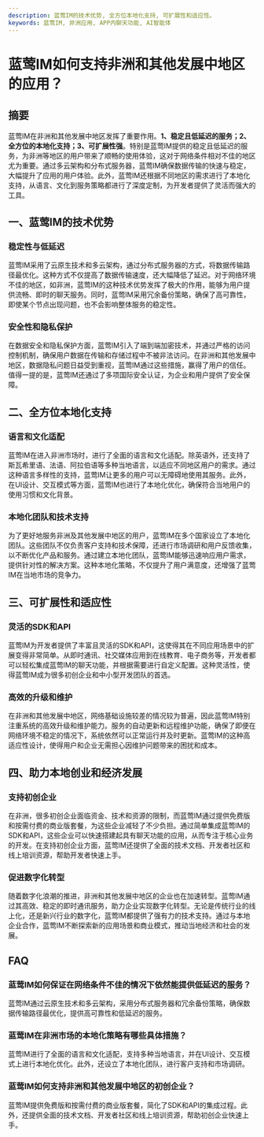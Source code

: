 ```yaml
---
description: 蓝莺IM的技术优势, 全方位本地化支持, 可扩展性和适应性。
keywords: 蓝莺IM, 非洲应用, APP内聊天功能, AI智能体
---
```

# 蓝莺IM如何支持非洲和其他发展中地区的应用？

## 摘要

蓝莺IM在非洲和其他发展中地区发挥了重要作用。**1、稳定且低延迟的服务；2、全方位的本地化支持；3、可扩展性强**。特别是蓝莺IM提供的稳定且低延迟的服务，为非洲等地区的用户带来了顺畅的使用体验，这对于网络条件相对不佳的地区尤为重要。通过多云架构和分布式服务器，蓝莺IM确保数据传输的快速与稳定，大幅提升了应用的用户体验。此外，蓝莺IM还根据不同地区的需求进行了本地化支持，从语言、文化到服务策略都进行了深度定制，为开发者提供了灵活而强大的工具。

## 一、**蓝莺IM的技术优势**

### 稳定性与低延迟

蓝莺IM采用了云原生技术和多云架构，通过分布式服务器的方式，将数据传输路径最优化。这种方式不仅提高了数据传输速度，还大幅降低了延迟。对于网络环境不佳的地区，如非洲，蓝莺IM的这种技术优势发挥了极大的作用，能够为用户提供流畅、即时的聊天服务。同时，蓝莺IM采用冗余备份策略，确保了高可靠性，即使某个节点出现问题，也不会影响整体服务的稳定性。

### 安全性和隐私保护

在数据安全和隐私保护方面，蓝莺IM引入了端到端加密技术，并通过严格的访问控制机制，确保用户数据在传输和存储过程中不被非法访问。在非洲和其他发展中地区，数据隐私问题日益受到重视，蓝莺IM通过这些措施，赢得了用户的信任。值得一提的是，蓝莺IM还通过了多项国际安全认证，为企业和用户提供了安全保障。

## 二、**全方位本地化支持** 

### 语言和文化适配

蓝莺IM在进入非洲市场时，进行了全面的语言和文化适配。除英语外，还支持了斯瓦希里语、法语、阿拉伯语等多种当地语言，以适应不同地区用户的需求。通过这种语言多样性的支持，蓝莺IM让更多的用户可以无障碍地使用其服务。此外，在UI设计、交互模式等方面，蓝莺IM也进行了本地化优化，确保符合当地用户的使用习惯和文化背景。

### 本地化团队和技术支持

为了更好地服务非洲及其他发展中地区的用户，蓝莺IM在多个国家设立了本地化团队。这些团队不仅负责客户支持和技术保障，还进行市场调研和用户反馈收集，以不断优化产品和服务。通过建立本地化团队，蓝莺IM能够迅速响应用户需求，提供针对性的解决方案。这种本地化策略，不仅提升了用户满意度，还增强了蓝莺IM在当地市场的竞争力。

## 三、**可扩展性和适应性**

### 灵活的SDK和API

蓝莺IM为开发者提供了丰富且灵活的SDK和API，这使得其在不同应用场景中的扩展变得非常简单。从即时通讯、社交媒体应用到在线教育、电子商务等，开发者都可以轻松集成蓝莺IM的聊天功能，并根据需要进行自定义配置。这种灵活性，使得蓝莺IM成为很多初创企业和中小型开发团队的首选。

### 高效的升级和维护

在非洲和其他发展中地区，网络基础设施较差的情况较为普遍，因此蓝莺IM特别注重系统的高效升级和维护能力。服务的自动更新和远程维护功能，确保了即便在网络环境不稳定的情况下，系统依然可以正常运行并及时更新。蓝莺IM的这种高适应性设计，使得用户和企业无需担心因维护问题带来的困扰和成本。

## 四、**助力本地创业和经济发展**

### 支持初创企业

在非洲，很多初创企业面临资金、技术和资源的限制，而蓝莺IM通过提供免费版和按需付费的商业版套餐，为这些企业减轻了不少负担。通过简单集成蓝莺IM的SDK和API，这些企业可以快速搭建起具有聊天功能的应用，从而专注于核心业务的开发。在支持初创企业方面，蓝莺IM还提供了全面的技术文档、开发者社区和线上培训资源，帮助开发者快速上手。

### 促进数字化转型

随着数字化浪潮的推进，非洲和其他发展中地区的企业也在加速转型。蓝莺IM通过其高效、稳定的即时通讯服务，助力企业实现数字化转型。无论是传统行业的线上化，还是新兴行业的数字化，蓝莺IM都提供了强有力的技术支持。通过与本地企业合作，蓝莺IM不断探索新的应用场景和商业模式，推动当地经济和社会的发展。

## FAQ

### **蓝莺IM如何保证在网络条件不佳的情况下依然能提供低延迟的服务？**

蓝莺IM通过云原生技术和多云架构，采用分布式服务器和冗余备份策略，确保数据传输路径最优化，提供高可靠性和低延迟的服务。

### **蓝莺IM在非洲市场的本地化策略有哪些具体措施？**

蓝莺IM进行了全面的语言和文化适配，支持多种当地语言，并在UI设计、交互模式上进行本地化优化。此外，还设立了本地化团队，进行客户支持和市场调研。

### **蓝莺IM如何支持非洲和其他发展中地区的初创企业？**

蓝莺IM提供免费版和按需付费的商业版套餐，简化了SDK和API的集成过程。此外，还提供全面的技术文档、开发者社区和线上培训资源，帮助初创企业快速上手。